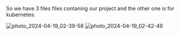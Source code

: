 So we have 3 files files contaning our project and the other one is for kubernetes:
 
![photo_2024-04-19_02-39-58](https://github.com/Diaa0011/PlatformService/assets/98353830/07e40885-f77a-4235-be1c-fe65af2a600d)
![photo_2024-04-19_02-42-49](https://github.com/Diaa0011/PlatformService/assets/98353830/82bbcc70-cb71-40de-bcc1-3d66d1d9d3cf)
